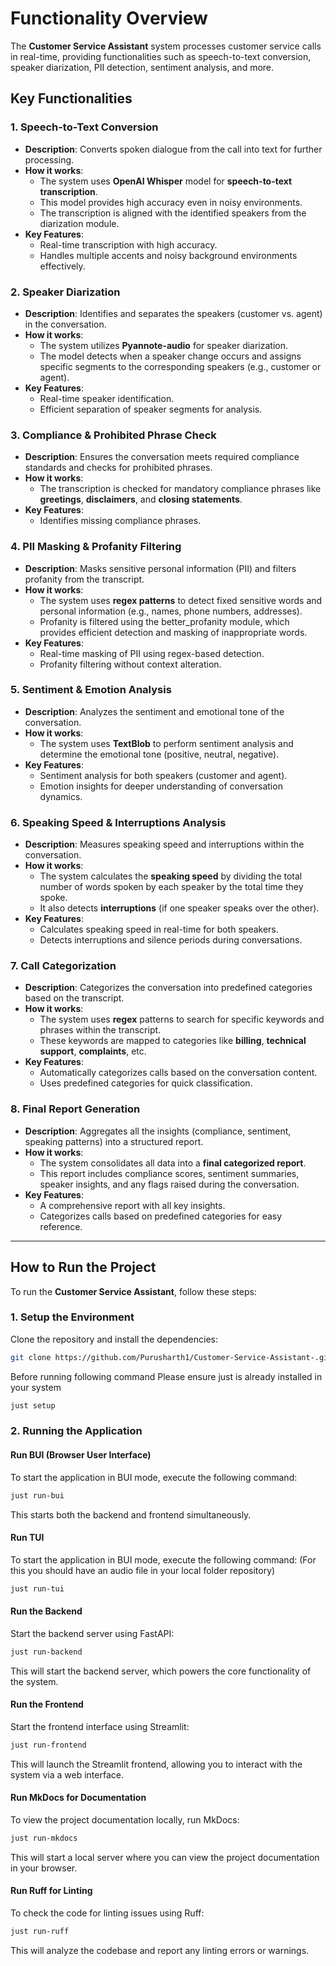 # Functionality Overview

The **Customer Service Assistant** system processes customer service calls in real-time, providing functionalities such as speech-to-text conversion, speaker diarization, PII detection, sentiment analysis, and more.

## Key Functionalities  

### 1. **Speech-to-Text Conversion**
- **Description**: Converts spoken dialogue from the call into text for further processing.
- **How it works**:
    - The system uses **OpenAI Whisper** model for **speech-to-text transcription**.
    - This model provides high accuracy even in noisy environments.
    - The transcription is aligned with the identified speakers from the diarization module.
- **Key Features**:
    - Real-time transcription with high accuracy.
    - Handles multiple accents and noisy background environments effectively.

### 2. **Speaker Diarization**
- **Description**: Identifies and separates the speakers (customer vs. agent) in the conversation.
- **How it works**:
    - The system utilizes **Pyannote-audio** for speaker diarization.
    - The model detects when a speaker change occurs and assigns specific segments to the corresponding speakers (e.g., customer or agent).
- **Key Features**:
    - Real-time speaker identification.
    - Efficient separation of speaker segments for analysis.

### 3. **Compliance & Prohibited Phrase Check**
- **Description**: Ensures the conversation meets required compliance standards and checks for prohibited phrases.
- **How it works**:
    - The transcription is checked for mandatory compliance phrases like **greetings**, **disclaimers**, and **closing statements**.
- **Key Features**:
    - Identifies missing compliance phrases.

### 4. **PII Masking & Profanity Filtering**
- **Description**: Masks sensitive personal information (PII) and filters profanity from the transcript.
- **How it works**:
    - The system uses **regex patterns** to detect fixed sensitive words and personal information (e.g., names, phone numbers, addresses).
    - Profanity is filtered using the better_profanity module, which provides efficient detection and masking of inappropriate words.
- **Key Features**:
    - Real-time masking of PII using regex-based detection.
    - Profanity filtering without context alteration.

### 5. **Sentiment & Emotion Analysis**
- **Description**: Analyzes the sentiment and emotional tone of the conversation.
- **How it works**:
    - The system uses **TextBlob** to perform sentiment analysis and determine the emotional tone (positive, neutral, negative).
- **Key Features**:
    - Sentiment analysis for both speakers (customer and agent).
    - Emotion insights for deeper understanding of conversation dynamics.

### 6. **Speaking Speed & Interruptions Analysis**
- **Description**: Measures speaking speed and interruptions within the conversation.
- **How it works**:
    - The system calculates the **speaking speed** by dividing the total number of words spoken by each speaker by the total time they spoke.
    - It also detects **interruptions** (if one speaker speaks over the other).
- **Key Features**:
    - Calculates speaking speed in real-time for both speakers.
    - Detects interruptions and silence periods during conversations.

### 7. **Call Categorization**
- **Description**: Categorizes the conversation into predefined categories based on the transcript.
- **How it works**:
    - The system uses **regex** patterns to search for specific keywords and phrases within the transcript.
    - These keywords are mapped to categories like **billing**, **technical support**, **complaints**, etc.
- **Key Features**:
    - Automatically categorizes calls based on the conversation content.
    - Uses predefined categories for quick classification.

### 8. **Final Report Generation**
- **Description**: Aggregates all the insights (compliance, sentiment, speaking patterns) into a structured report.
- **How it works**:
    - The system consolidates all data into a **final categorized report**.
    - This report includes compliance scores, sentiment summaries, speaker insights, and any flags raised during the conversation.
- **Key Features**:
    - A comprehensive report with all key insights.
    - Categorizes calls based on predefined categories for easy reference.

---

## How to Run the Project

To run the **Customer Service Assistant**, follow these steps:

### **1. Setup the Environment**

Clone the repository and install the dependencies:

```bash
git clone https://github.com/Purusharth1/Customer-Service-Assistant-.git
```
Before running following command Please ensure just is already installed in your system 
```bash
just setup  
```

### **2. Running the Application**
#### Run BUI (Browser User Interface) 
 
To start the application in BUI mode, execute the following command:
```bash
just run-bui
```
This starts both the backend and frontend simultaneously.
#### Run TUI 
 
To start the application in BUI mode, execute the following command:
(For this you should have an audio file in your local folder repository)
```bash
just run-tui
```


#### Run the Backend

Start the backend server using FastAPI:
```bash
just run-backend
```
This will start the backend server, which powers the core functionality of the system.

#### Run the Frontend

Start the frontend interface using Streamlit:
```bash
just run-frontend
```
This will launch the Streamlit frontend, allowing you to interact with the system via a web interface.


#### Run MkDocs for Documentation

To view the project documentation locally, run MkDocs:
```bash
just run-mkdocs
```
This will start a local server where you can view the project documentation in your browser.

#### Run Ruff for Linting

To check the code for linting issues using Ruff:
```bash
just run-ruff
```
This will analyze the codebase and report any linting errors or warnings.
```